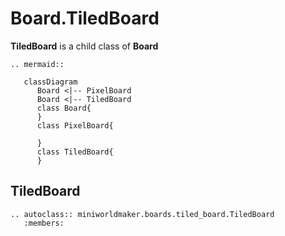 Board.TiledBoard
======

**TiledBoard** is a child class of **Board**

```{eval-rst}
.. mermaid::

   classDiagram
      Board <|-- PixelBoard
      Board <|-- TiledBoard
      class Board{
      }
      class PixelBoard{

      }
      class TiledBoard{
      }  
```

## TiledBoard

```{eval-rst}
.. autoclass:: miniworldmaker.boards.tiled_board.TiledBoard
   :members:
```


